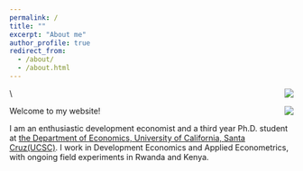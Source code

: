 ```yaml
---
permalink: /
title: ""
excerpt: "About me"
author_profile: true
redirect_from: 
  - /about/
  - /about.html
---
```





<img align="right" src="/images/tz4.jpeg"/> \\

<img align="right" src="/images/tz2.jpeg"/>


Welcome to my website!

I am an enthusiastic development economist and a third year Ph.D. student at [the Department of Economics, University of California, Santa Cruz(UCSC)](https://economics.ucsc.edu/). I work in Development Economics and Applied Econometrics, with ongoing field experiments in Rwanda and Kenya.